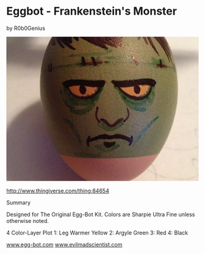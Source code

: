 # Eggbot - Frankenstein's Monster
by R0b0Genius

<p align="center">
<img src="preview.jpg"/>
</p>

http://www.thingiverse.com/thing:84654

Summary

Designed for The Original Egg-Bot Kit.
Colors are Sharpie Ultra Fine unless otherwise noted.

4 Color-Layer Plot
1: Leg Warmer Yellow
2: Argyle Green
3: Red
4: Black

www.egg-bot.com
www.evilmadscientist.com
